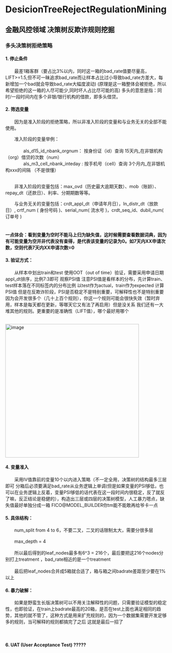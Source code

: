 # DesicionTreeRejectRegulationMining
## 金融风控领域 决策树反欺诈规则挖掘


### 多头决策树拒绝策略
#### 1.	停止条件
	
&emsp;&emsp;最差1箱客群（要占比3%以内，同时这一箱的bad_rate值要尽量高，LIFT>=1.5,但不可一昧追求bad_rate而让样本占比过小导致bad_rate方差大，每新增加一个bad就会导致bad_rate大幅度波动)  (原理是这一箱整体会被拒绝，所以希望拒绝的这一箱的人尽可能少,同时坏人占比尽可能的高)  多头的意思是指：同时/一段时间内在多个非银/银行机构的借款，即多头借贷。

#### 2.	筛选变量
&emsp;&emsp;因为是准入阶段的拒绝策略，所以非准入阶段的变量和与业务无关的全部不能使用。

&emsp;&emsp;准入阶段的变量举例：</br></br>
&emsp;&emsp;&emsp;&emsp;als_d15_id_nbank_orgnum： 按身份证（id）查询 15天内_在非银机构（org）借贷的次数（num）</br>
&emsp;&emsp;&emsp;&emsp;als_m3_cell_nbank_inteday :  按手机号（cell）查询 3个月内_在非银机构xxx的间隔 （不是很懂）</br></br>

			
&emsp;&emsp;非准入阶段的变量包括：max_ovd（历史最大逾期天数）、mob（账龄）、repay_dt（还款日）、利率、分期期数等等。

&emsp;&emsp;与业务无关的变量包括：crdt_appl_dt（申请年月日），In_distr_dt（放款日）, crtf_num ( 身份号码 )、serial_num( 流水号 )，crdt_seq_id、dubil_num( 订单号 )</br></br>
#### 一点体会：看到变量为空时不能马上归为缺失值，这时候需要查看数据词典，因为有可能变量为空并非代表没有查得，是代表该变量的记录为0。如7天内XX申请次数，空则代表7天内XX申请次数=0

#### 3.	验证方式：
&emsp;&emsp;从样本中划出train和test 使用OOT（out of time）验证，需要采用申请日期appl_dt排序，比例7:3即可
观察PSI值 注意PSI值是看样本的分布，先计算train、test样本落在不同标签内的分布比例 以test作为actual，train作为expected  计算PSI值
但是在反欺诈阶段，PSI是否稳定不是特别重要，可解释性也不是特别重要因为会开发很多个（几十上百个规则），你这一个规则可能会很快失效（暂时弃用，样本是每天都在更新，等哪天它又有法了再启用）但是没关系 我们还有一大堆其他的规则。更重要的是准确性（LIFT值），哪个最好用哪个

&emsp;&emsp;&emsp;&emsp;&emsp;&emsp;&emsp;&emsp;&emsp;&emsp;&emsp;&emsp;&emsp;&emsp;&emsp;&emsp;<img width="417" alt="image" src="https://github.com/ErwanPishi/DesicionTreeRejectRegulationMining-/assets/136585409/89589a2e-042f-45cb-80d2-b67472d7bc36">

#### 4. 变量准入
&emsp;&emsp;采用IV值靠前的变量10个以内进入策略（不一定全用，决策树的结构最多三层即可 分箱后必须要满足bad_rate从业务逻辑上单调(但是如果变量的PSI够低，也可以在业务逻辑上反着，变量PSI够低的话代表在这一段时间内很稳定，反了就反了嘛，反正结论是稳健的），构造出三层或四层的决策树模型，人工暴力嗯点，缺失值最好单独分成一箱 FICO@MODEL_BUILDER你tm能不能敢再给爷卡一点

#### 5. 具体结构：
&emsp;&emsp;num_split  from 4 to 6，不要二叉，二叉的话限制太大，需要分很多层</br></br>
&emsp;&emsp;max_depth = 4</br></br>
&emsp;&emsp;所以最后得到的leaf_nodes最多有6^3 = 216个，最后要把这216个nodes分别打上treatment ，bad_rate相近的是一个treatment</br></br>
&emsp;&emsp;最后把leaf_nodes合并成5箱就合适了，箱与箱之间badrate差距至少要在1%以上</br>

#### 6. 暴力破解：
&emsp;&emsp;如果是野蛮生长版决策树可以不用关注解释性的问题，只需要验证模型的稳定性，也即验证，在train上badrate最高的20箱，是否在test上面也满足相同的趋势，其他的就不管了，这种方式是用来扩充规则的，因为一个数据集需要开发足够多的规则，当可解释的规则都搞完了之后 这就是最后一招了</br></br>
&emsp;&emsp;
#### 6. UAT (User Acceptance Test) ?????


